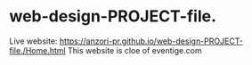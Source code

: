 # web-design-PROJECT-file.
Live website: https://anzori-pr.github.io/web-design-PROJECT-file./Home.html
This website is cloe of eventige.com
